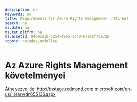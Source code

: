 ```yaml
---
description: na
keywords: na
title: Requirements for Azure Rights Management (retired)
search: na
ms.date: na
ms.tgt_pltfrm: na
ms.assetid: 94b9ca3b-bc54-4965-8d40-67e0af75e72a
robots: noindex,nofollow
---
```

# Az Azure Rights Management k&#246;vetelm&#233;nyei
Áthelyezve ide: http://tnstage.redmond.corp.microsoft.com/en-us/library/dn655136.aspx

